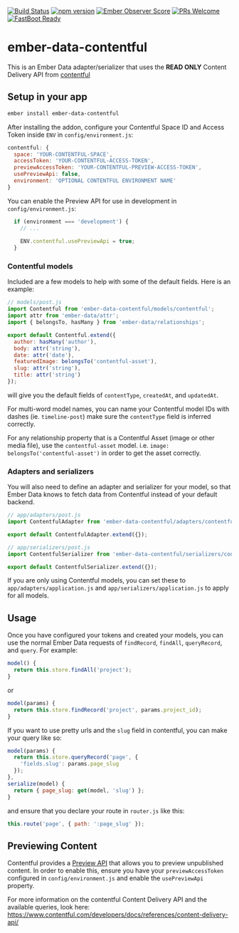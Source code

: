 [![Build Status](https://travis-ci.org/davidpett/ember-data-contentful.svg?branch=master)](https://travis-ci.org/davidpett/ember-data-contentful)
[![npm version](https://badge.fury.io/js/ember-data-contentful.svg)](https://badge.fury.io/js/ember-data-contentful)
[![Ember Observer Score](http://emberobserver.com/badges/ember-data-contentful.svg)](http://emberobserver.com/addons/ember-data-contentful)
[![PRs Welcome](https://img.shields.io/badge/PRs-welcome-brightgreen.svg)](http://makeapullrequest.com)
[![FastBoot Ready](https://img.shields.io/badge/FastBoot-ready-brightgreen.svg)](http://ember-fastboot.com)
# ember-data-contentful

This is an Ember Data adapter/serializer that uses the **READ ONLY** Content Delivery API from [contentful](http://contentful.com)

## Setup in your app
```sh
ember install ember-data-contentful
```

After installing the addon, configure your Contentful Space ID and Access Token inside `ENV` in `config/environment.js`:
```js
contentful: {
  space: 'YOUR-CONTENTFUL-SPACE',
  accessToken: 'YOUR-CONTENTFUL-ACCESS-TOKEN',
  previewAccessToken: 'YOUR-CONTENTFUL-PREVIEW-ACCESS-TOKEN',
  usePreviewApi: false,
  environment: 'OPTIONAL CONTENTFUL ENVIRONMENT NAME'
}
```

You can enable the Preview API for use in development in `config/environment.js`:

```js
  if (environment === 'development') {
    // ...
    
    ENV.contentful.usePreviewApi = true;
  }
```

### Contentful models

Included are a few models to help with some of the default fields. Here is an example:

```js
// models/post.js
import Contentful from 'ember-data-contentful/models/contentful';
import attr from 'ember-data/attr';
import { belongsTo, hasMany } from 'ember-data/relationships';

export default Contentful.extend({
  author: hasMany('author'),
  body: attr('string'),
  date: attr('date'),
  featuredImage: belongsTo('contentful-asset'),
  slug: attr('string'),
  title: attr('string')
});
```
will give you the default fields of `contentType`, `createdAt`, and `updatedAt`.

For multi-word model names, you can name your Contentful model IDs with dashes (ie. `timeline-post`) make sure the `contentType` field is inferred correctly.

For any relationship property that is a Contentful Asset (image or other media file), use the `contentful-asset` model. i.e. `image: belongsTo('contentful-asset')` in order to get the asset correctly.

### Adapters and serializers

You will also need to define an adapter and serializer for your model, so that Ember Data knows to fetch data from Contentful instead of your default backend.

```js
// app/adapters/post.js
import ContentfulAdapter from 'ember-data-contentful/adapters/contentful';

export default ContentfulAdapter.extend({});
```

```js
// app/serializers/post.js
import ContentfulSerializer from 'ember-data-contentful/serializers/contentful';

export default ContentfulSerializer.extend({});
```

If you are only using Contentful models, you can set these to `app/adapters/application.js` and `app/serializers/application.js` to apply for all models.

## Usage

Once you have configured your tokens and created your models, you can use the normal Ember Data requests of `findRecord`, `findAll`, `queryRecord`, and `query`. For example:
```js
model() {
  return this.store.findAll('project');
}
```
or
```js
model(params) {
  return this.store.findRecord('project', params.project_id);
}
```

If you want to use pretty urls and the `slug` field in contentful, you can make your query like so:
```js
model(params) {
  return this.store.queryRecord('page', {
    'fields.slug': params.page_slug
  });
},
serialize(model) {
  return { page_slug: get(model, 'slug') };
}
```
and ensure that you declare your route in `router.js` like this:
```js
this.route('page', { path: ':page_slug' });
```

## Previewing Content

Contentful provides a [Preview API](https://www.contentful.com/developers/docs/references/content-preview-api/) that allows you to preview unpublished content. In order to enable this, ensure you have your `previewAccessToken` configured in `config/environment.js` and enable the `usePreviewApi` property.

For more information on the contentful Content Delivery API and the available queries, look here: https://www.contentful.com/developers/docs/references/content-delivery-api/

